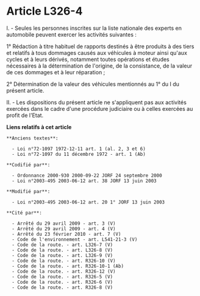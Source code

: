 # Article L326-4

I. - Seules les personnes inscrites sur la liste nationale des experts en automobile peuvent exercer les activités
suivantes :

1° Rédaction à titre habituel de rapports destinés à être produits à des tiers et relatifs à tous dommages causés aux
véhicules à moteur ainsi qu'aux cycles et à leurs dérivés, notamment toutes opérations et études nécessaires à la
détermination de l'origine, de la consistance, de la valeur de ces dommages et à leur réparation ;

2° Détermination de la valeur des véhicules mentionnés au 1° du I du présent article.

II. - Les dispositions du présent article ne s'appliquent pas aux activités exercées dans le cadre d'une procédure judiciaire
ou à celles exercées au profit de l'Etat.

**Liens relatifs à cet article**

	**Anciens textes**:

	  - Loi n°72-1097 1972-12-11 art. 1 (al. 2, 3 et 6)
	  - Loi n°72-1097 du 11 décembre 1972 - art. 1 (Ab)

	**Codifié par**:

	  - Ordonnance 2000-930 2000-09-22 JORF 24 septembre 2000
	  - Loi n°2003-495 2003-06-12 art. 38 JORF 13 juin 2003

	**Modifié par**:

	  - Loi n°2003-495 2003-06-12 art. 20 1° JORF 13 juin 2003

	**Cité par**:

	  - Arrêté du 29 avril 2009 - art. 3 (V)
	  - Arrêté du 29 avril 2009 - art. 4 (V)
	  - Arrêté du 23 février 2010 - art. 7 (V)
	  - Code de l'environnement - art. L541-21-3 (V)
	  - Code de la route. - art. L326-7 (V)
	  - Code de la route. - art. L326-8 (V)
	  - Code de la route. - art. L326-9 (V)
	  - Code de la route. - art. R326-10 (V)
	  - Code de la route. - art. R326-10-1 (Ab)
	  - Code de la route. - art. R326-12 (V)
	  - Code de la route. - art. R326-5 (V)
	  - Code de la route. - art. R326-6 (V)
	  - Code de la route. - art. R326-8 (V)

